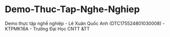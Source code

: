 # Demo-Thuc-Tap-Nghe-Nghiep
Demo thực tập nghề nghiệp - Lê Xuân Quốc Anh (DTC175524801030008) - KTPMK16A - Trường Đại Học CNTT &amp;TT
